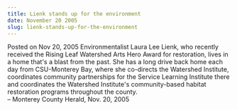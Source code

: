 ```yaml
---
title: Lienk stands up for the environment
date: November 20 2005
slug: lienk-stands-up-for-the-environment
---
```





<span class="date">Posted on Nov 20, 2005    </span>
Environmentalist Laura Lee Lienk, who recently received the Rising
Leaf Watershed Arts Hero Award for restoration, lives in a home
that&apos;s a blast from the past. She has a long drive back home each
day from CSU-Monterey Bay, where she co-directs the Watershed
Institute, coordinates community partnerships for the Service
Learning Institute there and coordinates the Watershed Institute&apos;s
community-based habitat restoration programs throughout the
county.<br>
&#x2013; Monterey County Herald, Nov. 20, 2005<br/></br>




